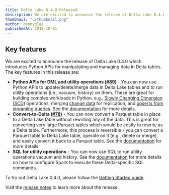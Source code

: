 ```yaml
---
title: Delta Lake 0.4.0 Released
description: We are excited to announce the release of Delta Lake 0.4.0 which introduces Python APIs for manipulating and managing data in Delta tables.
thumbnail: "./thumbnail.png"
author: dennyglee
publishedAt: 2019-10-01
---
```


## Key features

We are excited to announce the release of Delta Lake 0.4.0 which introduces Python APIs for manipulating and managing data in Delta tables. The key features in this release are:

- **Python APIs for DML and utility operations ([#89](https://github.com/delta-io/delta/issues/89))** - You can now use Python APIs to update/delete/merge data in Delta Lake tables and to run utility operations (i.e., vacuum, history) on them. These are great for building complex workloads in Python, e.g., [Slowly Changing Dimension (SCD)](https://docs.delta.io/0.4.0/delta-update.html#slowly-changing-data-scd-type-2-operation-into-delta-tables) operations, merging [change data](https://docs.delta.io/0.4.0/delta-update.html#write-change-data-into-a-delta-table) for replication, and [upserts from streaming queries](https://docs.delta.io/0.4.0/delta-update.html#upsert-from-streaming-queries-using-foreachbatch). See the [documentation](https://docs.delta.io/0.4.0/delta-update.html) for more details.
- **Convert-to-Delta ([#78](https://github.com/delta-io/delta/issues/78))** - You can now convert a Parquet table in place to a Delta Lake table without rewriting any of the data. This is great for converting very large Parquet tables which would be costly to rewrite as a Delta table. Furthermore, this process is reversible - you can convert a Parquet table to Delta Lake table, operate on it (e.g., delete or merge), and easily convert it back to a Parquet table. See the [documentation](https://docs.delta.io/0.4.0/delta-utility.html#convert-to-delta) for more details.
- **SQL for utility operations** - You can now use SQL to run utility operations vacuum and history. See the [documentation](https://docs.delta.io/0.4.0/delta-utility.html#enable-sql-commands-within-apache-spark) for more details on how to configure Spark to execute these Delta-specific SQL commands.

To try out Delta Lake 0.4.0, please follow the [Getting Started guide](/learn/getting-started).

Visit the [release notes](https://github.com/delta-io/delta/releases/tag/v0.4.0) to learn more about the release.
